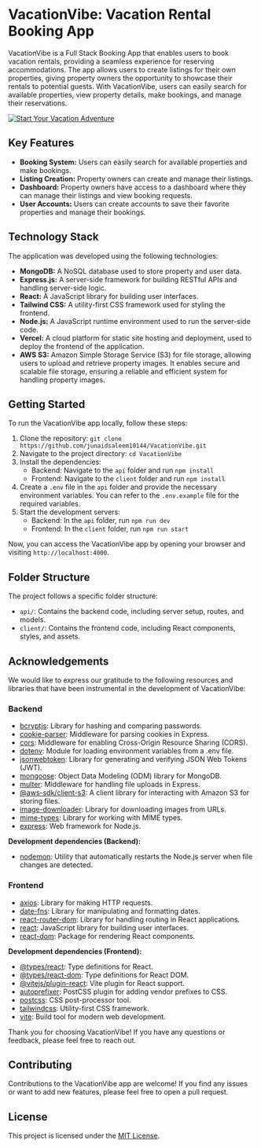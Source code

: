 # VacationVibe: Vacation Rental Booking App

VacationVibe is a Full Stack Booking App that enables users to book vacation rentals, providing a seamless experience for reserving accommodations. The app allows users to create listings for their own properties, giving property owners the opportunity to showcase their rentals to potential guests. With VacationVibe, users can easily search for available properties, view property details, make bookings, and manage their reservations.

[![Start Your Vacation Adventure](https://cdn.pixabay.com/photo/2023/04/22/04/40/live-streaming-7943006_960_720.png)](https://vacation-vibe.vercel.app/)

## Key Features

- **Booking System:** Users can easily search for available properties and make bookings.
- **Listing Creation:** Property owners can create and manage their listings.
- **Dashboard:** Property owners have access to a dashboard where they can manage their listings and view booking requests.
- **User Accounts:** Users can create accounts to save their favorite properties and manage their bookings.

## Technology Stack

The application was developed using the following technologies:

- **MongoDB:** A NoSQL database used to store property and user data.
- **Express.js:** A server-side framework for building RESTful APIs and handling server-side logic.
- **React:** A JavaScript library for building user interfaces.
- **Tailwind CSS:** A utility-first CSS framework used for styling the frontend.
- **Node.js:** A JavaScript runtime environment used to run the server-side code.
- **Vercel:** A cloud platform for static site hosting and deployment, used to deploy the frontend of the application.
- **AWS S3:** Amazon Simple Storage Service (S3) for file storage, allowing users to upload and retrieve property images. It enables secure and scalable file storage, ensuring a reliable and efficient system for handling property images.

## Getting Started

To run the VacationVibe app locally, follow these steps:

1. Clone the repository: `git clone https://github.com/junaidsaleem10144/VacationVibe.git`
2. Navigate to the project directory: `cd VacationVibe`
3. Install the dependencies:
   - Backend: Navigate to the `api` folder and run `npm install`
   - Frontend: Navigate to the `client` folder and run `npm install`
4. Create a `.env` file in the `api` folder and provide the necessary environment variables. You can refer to the `.env.example` file for the required variables.
5. Start the development servers:
   - Backend: In the `api` folder, run `npm run dev`
   - Frontend: In the `client` folder, run `npm run start`

Now, you can access the VacationVibe app by opening your browser and visiting `http://localhost:4000`.

## Folder Structure

The project follows a specific folder structure:

- `api/`: Contains the backend code, including server setup, routes, and models.
- `client/`: Contains the frontend code, including React components, styles, and assets.

## Acknowledgements

We would like to express our gratitude to the following resources and libraries that have been instrumental in the development of VacationVibe:

### Backend

- [bcryptjs](https://www.npmjs.com/package/bcryptjs): Library for hashing and comparing passwords.
- [cookie-parser](https://www.npmjs.com/package/cookie-parser): Middleware for parsing cookies in Express.
- [cors](https://www.npmjs.com/package/cors): Middleware for enabling Cross-Origin Resource Sharing (CORS).
- [dotenv](https://www.npmjs.com/package/dotenv): Module for loading environment variables from a .env file.
- [jsonwebtoken](https://www.npmjs.com/package/jsonwebtoken): Library for generating and verifying JSON Web Tokens (JWT).
- [mongoose](https://mongoosejs.com/): Object Data Modeling (ODM) library for MongoDB.
- [multer](https://www.npmjs.com/package/multer): Middleware for handling file uploads in Express.
- [@aws-sdk/client-s3](https://aws.amazon.com/sdk-for-javascript/): A client library for interacting with Amazon S3 for storing files.
- [image-downloader](https://www.npmjs.com/package/image-downloader): Library for downloading images from URLs.
- [mime-types](https://www.npmjs.com/package/mime-types): Library for working with MIME types.
- [express](https://expressjs.com/): Web framework for Node.js.

**Development dependencies (Backend):**

- [nodemon](https://nodemon.io/): Utility that automatically restarts the Node.js server when file changes are detected.

### Frontend

- [axios](https://axios-http.com/): Library for making HTTP requests.
- [date-fns](https://date-fns.org/): Library for manipulating and formatting dates.
- [react-router-dom](https://reactrouter.com/): Library for handling routing in React applications.
- [react](https://reactjs.org/): JavaScript library for building user interfaces.
- [react-dom](https://reactjs.org/docs/react-dom.html): Package for rendering React components.

**Development dependencies (Frontend):**

- [@types/react](https://www.npmjs.com/package/@types/react): Type definitions for React.
- [@types/react-dom](https://www.npmjs.com/package/@types/react-dom): Type definitions for React DOM.
- [@vitejs/plugin-react](https://www.npmjs.com/package/@vitejs/plugin-react): Vite plugin for React support.
- [autoprefixer](https://www.npmjs.com/package/autoprefixer): PostCSS plugin for adding vendor prefixes to CSS.
- [postcss](https://www.npmjs.com/package/postcss): CSS post-processor tool.
- [tailwindcss](https://tailwindcss.com/): Utility-first CSS framework.
- [vite](https://vitejs.dev/): Build tool for modern web development.

Thank you for choosing VacationVibe! If you have any questions or feedback, please feel free to reach out.

## Contributing

Contributions to the VacationVibe app are welcome! If you find any issues or want to add new features, please feel free to open a pull request.

## License

This project is licensed under the [MIT License](LICENSE).
